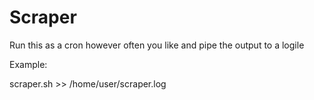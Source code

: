 # Scraper

Run this as a cron however often you like and pipe the output to a logile

Example:

scraper.sh >> /home/user/scraper.log

